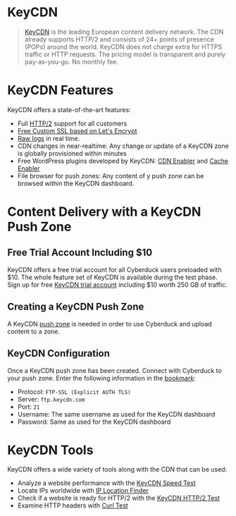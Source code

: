 KeyCDN
====

> [KeyCDN](https://www.keycdn.com/) is the leading European content delivery network. The CDN already supports HTTP/2 and consists of 24+ points of presence (POPs) around the world. KeyCDN does not charge extra for HTTPS traffic or HTTP requests. The pricing model is transparent and purely pay-as-you-go. No monthly fee.

# KeyCDN Features

KeyCDN offers a state-of-the-art features:
- Full [HTTP/2](https://www.keycdn.com/blog/keycdn-http2-support/) support for all customers
- [Free Custom SSL based on Let's Encrypt](https://www.keycdn.com/support/use-letsencrypt-with-keycdn-to-enable-ssl-tls/)
- [Raw logs](https://www.keycdn.com/support/cdn-log-format/) in real time.
- CDN changes in near-realtime: Any change or update of a KeyCDN zone is globally provisioned within minutes
- Free WordPress plugins developed by KeyCDN: [CDN Enabler](https://wordpress.org/plugins/cdn-enabler/) and [Cache Enabler](https://wordpress.org/plugins/cache-enabler/)
- File browser for push zones: Any content of y push zone can be browsed within the KeyCDN dashboard.

# Content Delivery with a KeyCDN Push Zone

## Free Trial Account Including $10

KeyCDN offers a free trial account for all Cyberduck users preloaded with \$10. The whole feature set of KeyCDN is available during the test phase. Sign up for free [KeyCDN trial account](https://www.keycdn.com/?a=7) including $10 worth 250 GB of traffic.

## Creating a KeyCDN Push Zone

A KeyCDN [push zone](https://www.keycdn.com/support/create-a-push-zone/) is needed in order to use Cyberduck and upload content to a zone.

## KeyCDN Configuration

Once a KeyCDN push zone has been created. Connect with Cyberduck to your push zone. Enter the following information in the [bookmark](../cyberduck/bookmarks.md):

- Protocol: `FTP-SSL (Explicit AUTH TLS)`
- Server: `ftp.keycdn.com`
- Port: `21`
- Username: The same username as used for the KeyCDN dashboard
- Password: Same as used for the KeyCDN dashboard

# KeyCDN Tools

KeyCDN offers a wide variety of tools along with the CDN that can be used:

- Analyze a website performance with the [KeyCDN Speed Test](https://tools.keycdn.com/speed)
- Locate IPs worldwide with [IP Location Finder](https://tools.keycdn.com/geo)
- Check if a website is ready for HTTP/2 with the [KeyCDN HTTP/2 Test](https://tools.keycdn.com/http2-test)
- Examine HTTP headers with [Curl Test](https://tools.keycdn.com/curl)